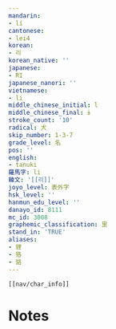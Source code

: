 ```yaml
---
mandarin:
- lí
cantonese:
- lei4
korean:
- 리
korean_native: ''
japanese:
- RI
japanese_nanori: ''
vietnamese:
- li
middle_chinese_initial: l
middle_chinese_final: ɨ
stroke_count: '10'
radical: 犬
skip_number: 1-3-7
grade_level: 名
pos: ''
english:
- tanuki
羅馬字: li
韓文: '[[리]]'
joyo_level: 表外字
hsk_level: ''
hanmun_edu_level: ''
danayo_id: 8111
mc_id: 3008
graphemic_classification: 里
stand_in: 'TRUE'
aliases:
- 貍
- 狢
- 貉
---
```

```meta-bind-embed
[[nav/char_info]]
```

# Notes
